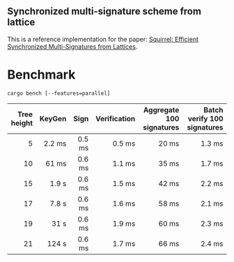 Synchronized multi-signature scheme from lattice
------

This is a reference implementation for the paper: [Squirrel: Efficient Synchronized Multi-Signatures from Lattices](https://eprint.iacr.org/2022/694).

# Benchmark
```
cargo bench [--features=parallel]
```

| Tree height | KeyGen | Sign | Verification | Aggregate 100 signatures | Batch verify 100 signatures |
| ---:| ---:| ---:| ---:| ---:| ---:|
| 5  | 2.2 ms | 0.5 ms| 0.5 ms | 20 ms | 1.3 ms |
| 10 | 61 ms | 0.6 ms| 1.1 ms | 35 ms | 1.7 ms| 
| 15 | 1.9 s | 0.6 ms| 1.5 ms | 42 ms | 2.2 ms |
| 17 | 7.8 s | 0.6 ms| 1.6 ms | 58 ms | 2.1 ms |
| 19 | 31 s | 0.6 ms | 1.9 ms | 60 ms | 2.3 ms |
| 21 | 124 s | 0.6 ms | 1.7 ms | 66 ms | 2.4 ms |
